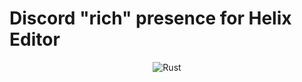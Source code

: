 # Discord "rich" presence for Helix Editor

<div align="center">
  
  ![Rust](https://img.shields.io/badge/rust-%23000000.svg?style=for-the-badge&logo=rust&logoColor=white)


</div>

